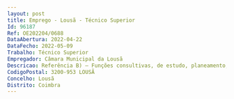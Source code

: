 ```yaml
--- 
layout: post
title: Emprego - Lousã - Técnico Superior
Id: 96187
Ref: OE202204/0688
DataAbertura: 2022-04-22
DataFecho: 2022-05-09
Trabalho: Técnico Superior
Empregador: Câmara Municipal da Lousã
Descricao: Referência B) – Funções consultivas, de estudo, planeamento, programação, avaliação e aplicação de métodos e processos de natureza técnica e ou científica, que fundamentam e preparam decisão. Elaboração de pareceres e projetos, com diversos graus de complexidade. Funções exercidas com responsabilidade e autonomia técnica. Promoção, participação e coordenação de projetos educativos, socioeducativos e culturais da responsabilidade do Município, em articulação com o Agrupamento de Escolas, Escola Profissional e Associações locais, no âmbito dos conhecimentos inerentes à licenciatura  Ensino da música e promoção de bem estar através da música a bebés, alunos do pré escolar e seniores, no âmbito dos projetos Primeiros Passos Toque e Tom, Lousã a Mexer e Plano Municipal Sénior  Dinamização, através da música, do projeto de educação ambiental e proteção civil   Oficina de Segurança  Dinamização, através da música, de projetos de leitura ligados ao espaço infantojuvenil da Biblioteca Municipal e Rede de Bibliotecas  Pesquisa, preparação e organização de elementos necessários para a elaboração de candidaturas no âmbito dos projetos desenvolvidos e ou a desenvolver  recolha, tratamento e análise de dados estatísticos relativos aos projetos desenvolvidos, em articulação com as diferentes unidades da Divisão  Participação em reuniões promovidas pelo Município, no âmbito dos projetos que acompanha, e promoção do trabalho colaborativo entre pares e parceiros. Exercer as demais funções, procedimentos, tarefas ou atribuições que lhe são acometidas por lei, despachos ou determinação superior.
CodigoPostal: 3200-953 LOUSÃ
Concelho: Lousã
Distrito: Coimbra
--- 
```

